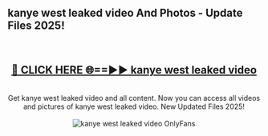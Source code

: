 <h2>kanye west leaked video And Photos - Update Files 2025!</h2>
<br>
<div align="center">
<h2><a href="https://linkcuts.com/hfmhzwbr" rel="nofollow">🔴 CLICK HERE 🌐==►► kanye west leaked video</a></h2>
<br>
Get kanye west leaked video and all content. Now you can access all videos and pictures of kanye west leaked video. New Updated Files 2025!
<br>
<br>
<a href="https://linkcuts.com/hfmhzwbr" rel="nofollow" data-target="animated-image.originalLink"><img src="https://i.ibb.co.com/WyWwxjT/player-gif2.gif" alt="kanye west leaked video OnlyFans" style="max-width: 100%; display: inline-block;" data-target="animated-image.originalImage"></a>
</div>
<br>